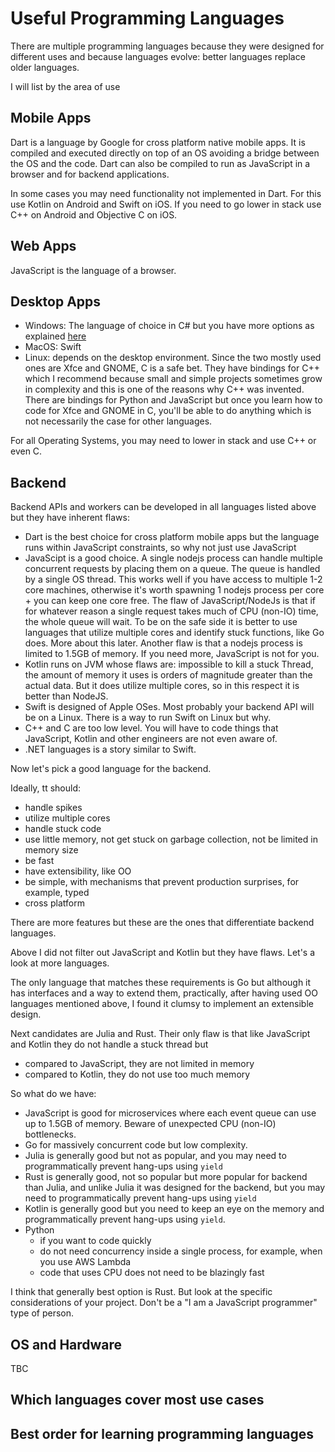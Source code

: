 # Useful Programming Languages

There are multiple programming languages because they were designed for different uses and because languages evolve: better languages replace older languages.

I will list by the area of use

## Mobile Apps

Dart is a language by Google for cross platform native mobile apps. 
It is compiled and executed directly on top of an OS avoiding a bridge between the OS and the code.
Dart can also be compiled to run as JavaScript in a browser and for backend applications.

In some cases you may need functionality not implemented in Dart.
For this use Kotlin on Android and Swift on iOS. 
If you need to go lower in stack use C++ on Android and Objective C on iOS.

## Web Apps

JavaScript is the language of a browser.

## Desktop Apps

- Windows: The language of choice in C# but you have more options as explained [here](https://learn.microsoft.com/en-us/windows/apps/get-started/?tabs=net-maui%2Ccpp-win32)
- MacOS: Swift
- Linux: depends on the desktop environment. Since the two mostly used ones are Xfce and GNOME, C is a safe bet. They have bindings for C++ which I recommend because small and simple projects sometimes grow in complexity and this is one of the reasons why C++ was invented. There are bindings for Python and JavaScript but once you learn how to code for Xfce and GNOME in C, you'll be able to do anything which is not necessarily the case for other languages.

For all Operating Systems, you may need to lower in stack and use C++ or even C.

## Backend

Backend APIs and workers can be developed in all languages listed above but they have inherent flaws:
- Dart is the best choice for cross platform mobile apps but the language runs within JavaScript constraints, so why not just use JavaScript
- JavaScipt is a good choice. A single nodejs process can handle multiple concurrent requests by placing them on a queue. The queue is handled by a single OS thread. This works well if you have access to multiple 1-2 core machines, otherwise it's worth spawning 1 nodejs process per core + you can keep one core free. The flaw of JavaScript/NodeJs is that if for whatever reason a single request takes much of CPU (non-IO) time, the whole queue will wait. To be on the safe side it is better to use languages that utilize multiple cores and identify stuck functions, like Go does. More about this later. Another flaw is that a nodejs process is limited to 1.5GB of memory. If you need more, JavaScript is not for you.
- Kotlin runs on JVM whose flaws are: impossible to kill a stuck Thread, the amount of memory it uses is orders of magnitude greater than the actual data. But it does utilize multiple cores, so in this respect it is better than NodeJS.
- Swift is designed of Apple OSes. Most probably your backend API will be on a Linux. There is a way to run Swift on Linux but why.
- C++ and C are too low level. You will have to code things that JavaScript, Kotlin and other engineers are not even aware of.
- .NET languages is a story similar to Swift.

Now let's pick a good language for the backend.

Ideally, tt should:
- handle spikes
- utilize multiple cores
- handle stuck code
- use little memory, not get stuck on garbage collection, not be limited in memory size
- be fast
- have extensibility, like OO
- be simple, with mechanisms that prevent production surprises, for example, typed
- cross platform

There are more features but these are the ones that differentiate backend languages.

Above I did not filter out JavaScript and Kotlin but they have flaws. Let's a look at more languages.

The only language that matches these requirements is Go but although it has interfaces and a way to extend them, practically, after having used OO languages mentioned above, I found it clumsy to implement an extensible design. 

Next candidates are Julia and Rust. Their only flaw is that like JavaScript and Kotlin they do not handle a stuck thread but 
- compared to JavaScript, they are not limited in memory
- compared to Kotlin, they do not use too much memory

So what do we have:
- JavaScript is good for microservices where each event queue can use up to 1.5GB of memory. Beware of unexpected CPU (non-IO) bottlenecks.
- Go for massively concurrent code but low complexity.
- Julia is generally good but not as popular, and you may need to programmatically prevent hang-ups using `yield`
- Rust is generally good, not so popular but more popular for backend than Julia, and unlike Julia it was designed for the backend, but you may need to programmatically prevent hang-ups using `yield`
- Kotlin is generally good but you need to keep an eye on the memory and programmatically prevent hang-ups using `yield`.
- Python
  - if you want to code quickly
  - do not need concurrency inside a single process, for example, when you use AWS Lambda
  - code that uses CPU does not need to be blazingly fast

I think that generally best option is Rust. But look at the specific considerations of your project. Don't be a "I am a JavaScript programmer" type of person.

## OS and Hardware

TBC

## Which languages cover most use cases

## Best order for learning programming languages

